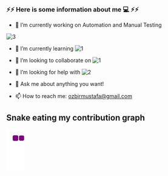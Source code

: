 ### ⚡⚡ Here is some information about me 💻 ⚡⚡    

- 🔭 I’m currently working on Automation and Manual Testing


![3](https://user-images.githubusercontent.com/117076090/206726619-6e7d65f5-c9d6-47eb-9941-34b64e09c540.gif)


 

- 🌱 I’m currently learning ![1](https://user-images.githubusercontent.com/117076090/206725269-f232cc89-f94b-4158-aa38-56424e3f8a23.png)

- 👯 I’m looking to collaborate on ![1](https://user-images.githubusercontent.com/117076090/206725279-884a77c0-dea5-4e3b-83a8-05c0ba15ad1f.png)

- 🤔 I’m looking for help with ![2](https://user-images.githubusercontent.com/117076090/206725596-74068960-4eae-4abe-b4d0-755175c1de83.png)

- 💬 Ask me about anything you want!
- 📫 How to reach me: ozbirmustafa@gmail.com


## Snake eating my contribution graph 
![snake gif](https://github.com/ozbirmustafa/ozbirmustafa/blob/output/github-contribution-grid-snake.gif)
